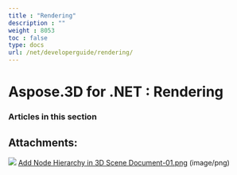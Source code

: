 ```yaml
---
title : "Rendering" 
description : "" 
weight : 8053 
toc : false
type: docs
url: /net/developerguide/rendering/
---
```


# Aspose.3D for .NET : Rendering


### Articles in this section

           

## Attachments:

![](https://docs2.aspose.com/3d/net/images/icons/bullet_blue.gif) [Add Node Hierarchy in 3D Scene Document-01.png](https://docs2.aspose.com/3d/net/attachments/19922995/20119575.png) (image/png)  

